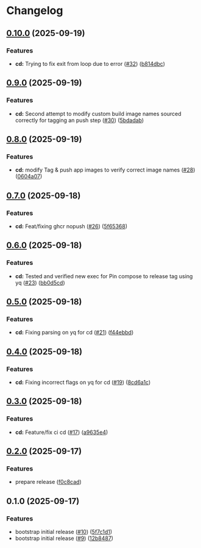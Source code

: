 # Changelog

## [0.10.0](https://github.com/jfaa-josh/stock-ops/compare/v0.9.0...v0.10.0) (2025-09-19)


### Features

* **cd:** Trying to fix exit from loop due to error ([#32](https://github.com/jfaa-josh/stock-ops/issues/32)) ([b814dbc](https://github.com/jfaa-josh/stock-ops/commit/b814dbc9a30016196fa3d546969382405096a11a))

## [0.9.0](https://github.com/jfaa-josh/stock-ops/compare/v0.8.0...v0.9.0) (2025-09-19)


### Features

* **cd:** Second attempt to modify custom build image names sourced correctly for tagging an push step ([#30](https://github.com/jfaa-josh/stock-ops/issues/30)) ([5bdadab](https://github.com/jfaa-josh/stock-ops/commit/5bdadab40ec5fc1d03ef70f56758b637f8e7d4d4))

## [0.8.0](https://github.com/jfaa-josh/stock-ops/compare/v0.7.0...v0.8.0) (2025-09-19)


### Features

* **cd:** modify Tag & push app images to verify correct image names ([#28](https://github.com/jfaa-josh/stock-ops/issues/28)) ([0604a07](https://github.com/jfaa-josh/stock-ops/commit/0604a07bd3d5b6e84d79b4c19fbd063cd3769324))

## [0.7.0](https://github.com/jfaa-josh/stock-ops/compare/v0.6.0...v0.7.0) (2025-09-18)


### Features

* **cd:** Feat/fixing ghcr nopush ([#26](https://github.com/jfaa-josh/stock-ops/issues/26)) ([5f65368](https://github.com/jfaa-josh/stock-ops/commit/5f6536892acd0c9bd539ad767f8208cd3edf6b5a))

## [0.6.0](https://github.com/jfaa-josh/stock-ops/compare/v0.5.0...v0.6.0) (2025-09-18)


### Features

* **cd:** Tested and verified new exec for Pin compose to release tag using yq ([#23](https://github.com/jfaa-josh/stock-ops/issues/23)) ([bb0d5cd](https://github.com/jfaa-josh/stock-ops/commit/bb0d5cd7ce823ec380496afd81cddc8e6c526586))

## [0.5.0](https://github.com/jfaa-josh/stock-ops/compare/v0.4.0...v0.5.0) (2025-09-18)


### Features

* **cd:** Fixing parsing on yq for cd ([#21](https://github.com/jfaa-josh/stock-ops/issues/21)) ([f44ebbd](https://github.com/jfaa-josh/stock-ops/commit/f44ebbdc64f3c1a14716b650335f90b7d954b1b2))

## [0.4.0](https://github.com/jfaa-josh/stock-ops/compare/v0.3.0...v0.4.0) (2025-09-18)


### Features

* **cd:** Fixing incorrect flags on yq for cd ([#19](https://github.com/jfaa-josh/stock-ops/issues/19)) ([8cd6a1c](https://github.com/jfaa-josh/stock-ops/commit/8cd6a1ce87d653a078b6b3f79f1925a36530804f))

## [0.3.0](https://github.com/jfaa-josh/stock-ops/compare/v0.2.0...v0.3.0) (2025-09-18)


### Features

* **cd:** Feature/fix ci cd ([#17](https://github.com/jfaa-josh/stock-ops/issues/17)) ([a9635e4](https://github.com/jfaa-josh/stock-ops/commit/a9635e408063696cd11c5d82dfad239a8329a314))

## [0.2.0](https://github.com/jfaa-josh/stock-ops/compare/v0.1.0...v0.2.0) (2025-09-17)


### Features

* prepare release ([f0c8cad](https://github.com/jfaa-josh/stock-ops/commit/f0c8cad89ca1f3d62c43a26551822033868eb603))

## 0.1.0 (2025-09-17)


### Features

* bootstrap initial release ([#10](https://github.com/jfaa-josh/stock-ops/issues/10)) ([5f7c1d1](https://github.com/jfaa-josh/stock-ops/commit/5f7c1d15ea92a591ea44b762584d5e03de283881))
* bootstrap initial release ([#9](https://github.com/jfaa-josh/stock-ops/issues/9)) ([12b8487](https://github.com/jfaa-josh/stock-ops/commit/12b8487a685623670ea99f0ab7028414c0f09962))

